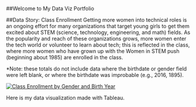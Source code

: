 ##Welcome to My Data Viz Portfolio

##Data Story: Class Enrollment
Getting more women into technical roles is an ongoing effort for many organizations that target young girls to get them excited about STEM (science, technology, engineering, and math) fields. As the popularity and reach of these organizations grows, more women enter the tech world or volunteer to learn about tech; this is reflected in the class, where more women who have grown up with the Women in STEM push (beginning about 1985) are enrolled in the class.

*Note: these totals do not include data where the birthdate or gender field were left blank, or where the birthdate was improbable (e.g., 2016, 1895).


<div class='tableauPlaceholder' id='viz1490812335690' style='position: relative'><noscript><a href='#'><img alt='Class Enrollment by Gender and Birth Year ' src='https:&#47;&#47;public.tableau.com&#47;static&#47;images&#47;Cl&#47;ClassEnrollment&#47;ClassEnrollmentbyGenderandBirthYear&#47;1_rss.png' style='border: none' /></a></noscript><object class='tableauViz'  style='display:none;'><param name='host_url' value='https%3A%2F%2Fpublic.tableau.com%2F' /> <param name='site_root' value='' /><param name='name' value='ClassEnrollment&#47;ClassEnrollmentbyGenderandBirthYear' /><param name='tabs' value='no' /><param name='toolbar' value='yes' /><param name='static_image' value='https:&#47;&#47;public.tableau.com&#47;static&#47;images&#47;Cl&#47;ClassEnrollment&#47;ClassEnrollmentbyGenderandBirthYear&#47;1.png' /> <param name='animate_transition' value='yes' /><param name='display_static_image' value='yes' /><param name='display_spinner' value='yes' /><param name='display_overlay' value='yes' /><param name='display_count' value='yes' /></object></div>                <script type='text/javascript'>                    var divElement = document.getElementById('viz1490812335690');                    var vizElement = divElement.getElementsByTagName('object')[0];                    vizElement.style.width='100%';vizElement.style.height=(divElement.offsetWidth*0.75)+'px';                    var scriptElement = document.createElement('script');                    scriptElement.src = 'https://public.tableau.com/javascripts/api/viz_v1.js';                    vizElement.parentNode.insertBefore(scriptElement, vizElement);                </script>


Here is my data visualization made with Tableau.
